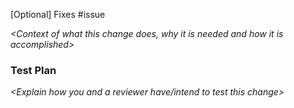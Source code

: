 [Optional] 
Fixes #issue

*<Context of what this change does, why it is needed and how it is accomplished>*

### Test Plan
*<Explain how you and a reviewer have/intend to test this change>*
